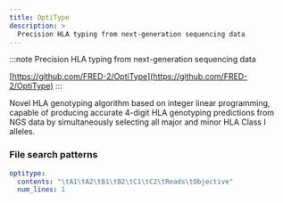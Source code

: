 ```yaml
---
title: OptiType
description: >
  Precision HLA typing from next-generation sequencing data
---
```


<!--
~~~~~ DO NOT EDIT ~~~~~
This file is autogenerated from the MultiQC module python docstring.
Do not edit the markdown, it will be overwritten.

File path for the source of this content: multiqc/modules/optitype/optitype.py
~~~~~~~~~~~~~~~~~~~~~~~
-->

:::note
Precision HLA typing from next-generation sequencing data

[https://github.com/FRED-2/OptiType](https://github.com/FRED-2/OptiType)
:::

Novel HLA genotyping algorithm based on integer linear programming, capable of producing accurate 4-digit
HLA genotyping predictions from NGS data by simultaneously selecting all major and minor HLA Class I alleles.

### File search patterns

```yaml
optitype:
  contents: "\tA1\tA2\tB1\tB2\tC1\tC2\tReads\tObjective"
  num_lines: 1
```
